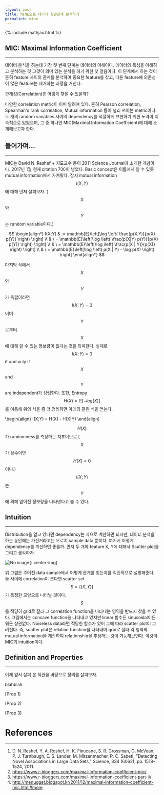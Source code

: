 ```yaml
---
layout: post
title: MINE으로 데이터 상관관계 분석하기  
permalink: mine
---
```

{% include mathjax.html %}


## MIC: Maximal Information Coefficient
***

데이터 분석을 하는데 가장 첫 번째 단계는 데이터의 이해이다. 데이터의 특성을 이해하고 분석하는 것 그것이 의미 있는 분석을 하기 위한 첫 걸음이다. 이 단계에서 하는 것이 흔히 feature 사이의 관계를 분석하여 중요한 feature를 찾고, 다른 feature에 의존성이 많은 feature는 제거하는 과정을 거친다.

관계성(Correlation)은 어떻게 찾을 수 있을까?

다양한 correlation metric이 이미 알려져 있다. 흔히 Pearson correlation, Spearman's rank correlation, Mutual information 등이 널리 쓰이는 metric이다. 두 개의 random variables 사이의 dependency를 적절하게 표현하기 위한 노력이 지속적으로 있었으며, 그 중 하나인 MIC(Maximal Information Coefficient)에 대해 소개해보고자 한다. 

## 들어가며...
***

MIC는 David N. Reshef + 지도교수 등이 2011 Science Journal에 소개한 개념이다.
2017년 1월 현재 citation 700이 넘었다.
Basic concept은 이름에서 알 수 있듯 mutual information에서 가져왔다.
잠시 mutual information $$I(X;Y)$$에 대해 먼저 살펴보자.
($$X$$와 $$Y$$는 random variable이다.)

$$
\begin{align*}
    I(X;Y) 
    & := \mathbb{E}\left[\log \left( \frac{p(X,Y)}{p(X) p(Y)} \right) \right] \\
    & \ = \mathbb{E}\left[\log \left( \frac{p(X|Y) p(Y)}{p(X) p(Y)} \right) \right] \\
    & \ = \mathbb{E}\left[\log \left( \frac{p(X | Y)}{p(X)} \right) \right] \\
    & \ = \mathbb{E}\left[\log \left( p(X | Y) - \log p(X) \right) \right]
\end{align*}
$$

마지막 식에서 $$X$$와 $$Y$$가 독립이라면 $$I(X;Y)=0$$이며 $$Y$$로부터 $$X$$에 대해 알 수 있는 정보량이 없다는 것을 의미한다.
실제로 $$I(X;Y) = 0$$ if and only if $$X$$ and $$Y$$ are independent가 성립한다.
또한, Entropy $$H(X)=\mathbb{E}[-log(X)]$$를 이용해 위의 식을 좀 더 정리하면 아래와 같은 식을 얻는다.

\begin{align}
    I(X;Y) = H(X) - H(X|Y)
\end{align}

$$H(X)$$가 randomness를 측정하는 지표이므로 ($$X$$가 상수이면 $$H(X)=0$$이다.) $$I(X;Y)$$는 $$Y$$에 의해 얻어진 정보량을 나타낸다고 볼 수 있다.


## Intuition
***

Distribution을 알고 있다면 dependency는 식으로 계산하면 되지만, 데이터 분석을 하는 동안에는 가진거라고는 오로지 sample data 뿐이다. 여기서 어떻게 dependency를 계산하면 좋을까. 먼저 두 개의 feature X, Y에 대해서 Scatter plot을 그리고 생각하자. 

![No image](https://www.ncbi.nlm.nih.gov/pmc/articles/PMC3325791/bin/nihms358982f1.jpg "MIC Computation Step refered in [1]"){:.center-img}

위 그림은 주어진 data sample에서 어떻게 관계를 찾는지를 직관적으로 설명해준다.
둘 사이에 correlation이 크다면 scatter set $$S=\{(X,Y)\}$$가 특정한 모양으로 나타날 것이다.
$$S$$를 적당히 grid로 잘라 그 correlation function을 나타내는 영역을 반드시 찾을 수 있다.
그림에서는 concave function을 나타내고 있지만 linear 함수든 sinusoidal이든 뭐든 상관없다.
Noiseless data라면 적당한 함수가 있어 그에 따라 scatter plot이 그려진다.
즉, scatter plot은 relation function을 나타내며 grid로 잘라 각 영역의 mutual information을 계산하여 relationship을 추정하는 것이 가능해보인다.
이것이 MIC의 intuition이다.


## Definition and Properties
***

이제 앞서 살펴 본 직관을 바탕으로 정의를 살펴보자. 

blahblah

[Prop 1]

[Prop 2]

[Prop 3]

# References
***

1. D. N. Reshef, Y. A. Reshef, H. K. Finucane, S. R. Grossman, G. McVean, P. J. Turnbaugh, E. S. Lander, M. Mitzenmacher, P. C. Sabeti, "Detecting Novel Associations in Large Data Sets," Science, 334 (6062), pp. 1518–1524, 2011.
1. https://www.r-bloggers.com/maximal-information-coefficient-mic/  
1. https://www.r-bloggers.com/maximal-information-coefficient-part-ii/  
1. http://menugget.blogspot.kr/2011/12/maximal-information-coefficient-mic.html#more  